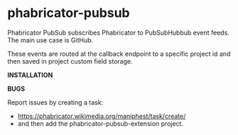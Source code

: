 phabricator-pubsub
==================

Phabricator PubSub subscribes Phabricator to PubSubHubbub event feeds.  The main use case is GitHub.

These events are routed at the callback endpoint to a specific project id and then saved in project custom field storage.

**INSTALLATION**

**BUGS**

Report issues by creating a task:

-  https://phabricator.wikimedia.org/maniphest/task/create/
-  and then add the phabricator-pubsub-extension project.
